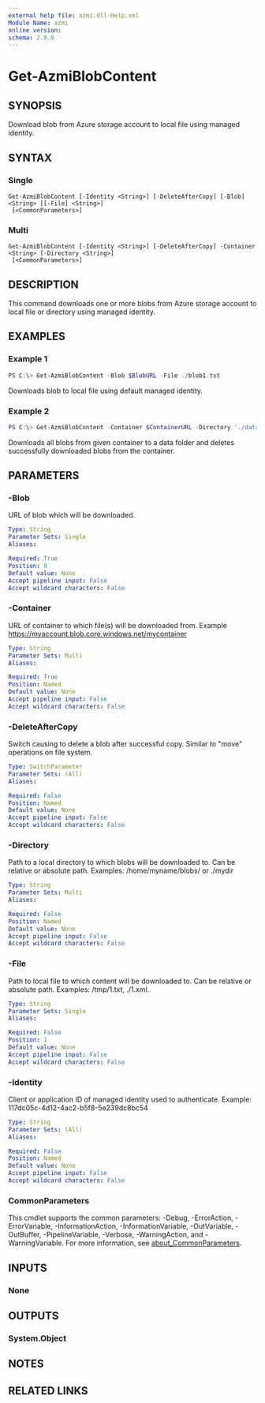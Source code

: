 ```yaml
---
external help file: azmi.dll-Help.xml
Module Name: azmi
online version:
schema: 2.0.0
---
```


# Get-AzmiBlobContent

## SYNOPSIS
Download blob from Azure storage account to local file using managed identity.

## SYNTAX

### Single
```
Get-AzmiBlobContent [-Identity <String>] [-DeleteAfterCopy] [-Blob] <String> [[-File] <String>]
 [<CommonParameters>]
```

### Multi
```
Get-AzmiBlobContent [-Identity <String>] [-DeleteAfterCopy] -Container <String> [-Directory <String>]
 [<CommonParameters>]
```

## DESCRIPTION
This command downloads one or more blobs from Azure storage account to local file or directory using managed identity.

## EXAMPLES

### Example 1
```powershell
PS C:\> Get-AzmiBlobContent -Blob $BlobURL -File ./blob1.txt
```

Downloads blob to local file using default managed identity.

### Example 2
```powershell
PS C:\> Get-AzmiBlobContent -Container $ContainerURL -Directory './data' -DeleteAfterCopy
```

Downloads all blobs from given container to a data folder and deletes successfully downloaded blobs from the container.

## PARAMETERS

### -Blob
URL of blob which will be downloaded.

```yaml
Type: String
Parameter Sets: Single
Aliases:

Required: True
Position: 0
Default value: None
Accept pipeline input: False
Accept wildcard characters: False
```

### -Container
URL of container to which file(s) will be downloaded from. Example https://myaccount.blob.core.windows.net/mycontainer

```yaml
Type: String
Parameter Sets: Multi
Aliases:

Required: True
Position: Named
Default value: None
Accept pipeline input: False
Accept wildcard characters: False
```

### -DeleteAfterCopy
Switch causing to delete a blob after successful copy. Similar to "move" operations on file system.

```yaml
Type: SwitchParameter
Parameter Sets: (All)
Aliases:

Required: False
Position: Named
Default value: None
Accept pipeline input: False
Accept wildcard characters: False
```

### -Directory
Path to a local directory to which blobs will be downloaded to. Can be relative or absolute path. Examples: /home/myname/blobs/ or ./mydir

```yaml
Type: String
Parameter Sets: Multi
Aliases:

Required: False
Position: Named
Default value: None
Accept pipeline input: False
Accept wildcard characters: False
```

### -File
Path to local file to which content will be downloaded to. Can be relative or absolute path. Examples: /tmp/1.txt, ./1.xml.

```yaml
Type: String
Parameter Sets: Single
Aliases:

Required: False
Position: 1
Default value: None
Accept pipeline input: False
Accept wildcard characters: False
```

### -Identity
Client or application ID of managed identity used to authenticate. Example: 117dc05c-4d12-4ac2-b5f8-5e239dc8bc54

```yaml
Type: String
Parameter Sets: (All)
Aliases:

Required: False
Position: Named
Default value: None
Accept pipeline input: False
Accept wildcard characters: False
```

### CommonParameters
This cmdlet supports the common parameters: -Debug, -ErrorAction, -ErrorVariable, -InformationAction, -InformationVariable, -OutVariable, -OutBuffer, -PipelineVariable, -Verbose, -WarningAction, and -WarningVariable. For more information, see [about_CommonParameters](http://go.microsoft.com/fwlink/?LinkID=113216).

## INPUTS

### None

## OUTPUTS

### System.Object
## NOTES

## RELATED LINKS
